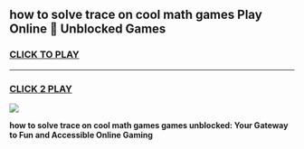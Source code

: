 
## how to solve trace on cool math games Play Online 👋 Unblocked Games
<h3>
<a href="https://news.freeplayer.one?title=how_to_solve_trace_on_cool_math_games&ref=17CMG">CLICK TO PLAY</a></h3>
<hr>

<h3>
<a href="https://news.freeplayer.one?title=how_to_solve_trace_on_cool_math_games&ref=17CMG">CLICK 2 PLAY</a>
  
</h3>

<a href="https://news.freeplayer.one?title=how_to_solve_trace_on_cool_math_games&ref=17CMG/"><img src="https://clearcache.store/games.png"></a>


**how to solve trace on cool math games games unblocked: Your Gateway to Fun and Accessible Online Gaming**
